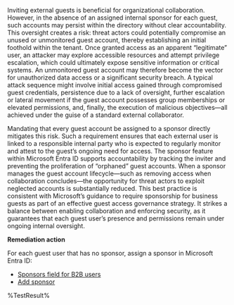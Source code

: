Inviting external guests is beneficial for organizational collaboration. However, in the absence of an assigned internal sponsor for each guest, such accounts may persist within the directory without clear accountability. This oversight creates a risk: threat actors could potentially compromise an unused or unmonitored guest account, thereby establishing an initial foothold within the tenant. Once granted access as an apparent “legitimate” user, an attacker may explore accessible resources and attempt privilege escalation, which could ultimately expose sensitive information or critical systems. An unmonitored guest account may therefore become the vector for unauthorized data access or a significant security breach. A typical attack sequence might involve initial access gained through compromised guest credentials, persistence due to a lack of oversight, further escalation or lateral movement if the guest account possesses group memberships or elevated permissions, and, finally, the execution of malicious objectives—all achieved under the guise of a standard external collaborator.

Mandating that every guest account be assigned to a sponsor directly mitigates this risk. Such a requirement ensures that each external user is linked to a responsible internal party who is expected to regularly monitor and attest to the guest’s ongoing need for access. The sponsor feature within Microsoft Entra ID supports accountability by tracking the inviter and preventing the proliferation of “orphaned” guest accounts. When a sponsor manages the guest account lifecycle—such as removing access when collaboration concludes—the opportunity for threat actors to exploit neglected accounts is substantially reduced. This best practice is consistent with Microsoft’s guidance to require sponsorship for business guests as part of an effective guest access governance strategy. It strikes a balance between enabling collaboration and enforcing security, as it guarantees that each guest user’s presence and permissions remain under ongoing internal oversight.

**Remediation action**

For each guest user that has no sponsor, assign a sponsor in Microsoft Entra ID:
- [Sponsors field for B2B users](https://learn.microsoft.com/entra/external-id/b2b-sponsors)
- [Add sponsor](https://learn.microsoft.com/graph/api/user-post-sponsors)
<!--- Results --->
%TestResult%
